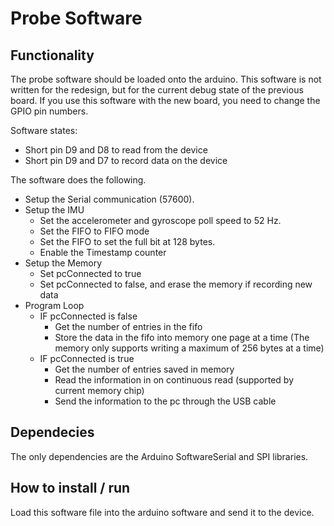 # Probe Software

## Functionality
The probe software should be loaded onto the arduino. This software is not written for the redesign, but for the current debug state of the previous board. If you use this software with the new board, you need to change the GPIO pin numbers.

Software states:
* Short pin D9 and D8 to read from the device
* Short pin D9 and D7 to record data on the device

The software does the following.
* Setup the Serial communication (57600).
* Setup the IMU
    * Set the accelerometer and gyroscope poll speed to 52 Hz.
    * Set the FIFO to FIFO mode
    * Set the FIFO to set the full bit at 128 bytes.
    * Enable the Timestamp counter
* Setup the Memory
    * Set pcConnected to true
    * Set pcConnected to false, and erase the memory if recording new data
* Program Loop
    * IF pcConnected is false
        * Get the number of entries in the fifo
        * Store the data in the fifo into memory one page at a time (The memory only supports writing a maximum of 256 bytes at a time)
    * IF pcConnected is true
        * Get the number of entries saved in memory
        * Read the information in on continuous read (supported by current memory chip)
        * Send the information to the pc through the USB cable 

## Dependecies
The only dependencies are the Arduino SoftwareSerial and SPI libraries.

## How to install / run
Load this software file into the arduino software and send it to the device.